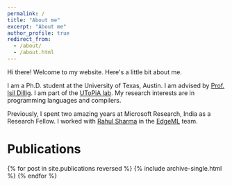 ```yaml
---
permalink: /
title: "About me"
excerpt: "About me"
author_profile: true
redirect_from: 
  - /about/
  - /about.html
---
```


Hi there! Welcome to my website. Here's a little bit about me.

I am a Ph.D. student at the University of Texas, Austin. I am advised by [Prof. Isil Dillig](http://www.cs.utexas.edu/~isil/). I am part of the [UToPiA lab](http://utopia.cs.utexas.edu/). My research interests are in programming languages and compilers.

Previously, I spent two amazing years at Microsoft Research, India as a Research Fellow. I worked with [Rahul Sharma](https://www.microsoft.com/en-us/research/people/rahsha/) in the [EdgeML](https://microsoft.github.io/EdgeML/) team.

# Publications

{% for post in site.publications reversed %}
  {% include archive-single.html %}
{% endfor %}
